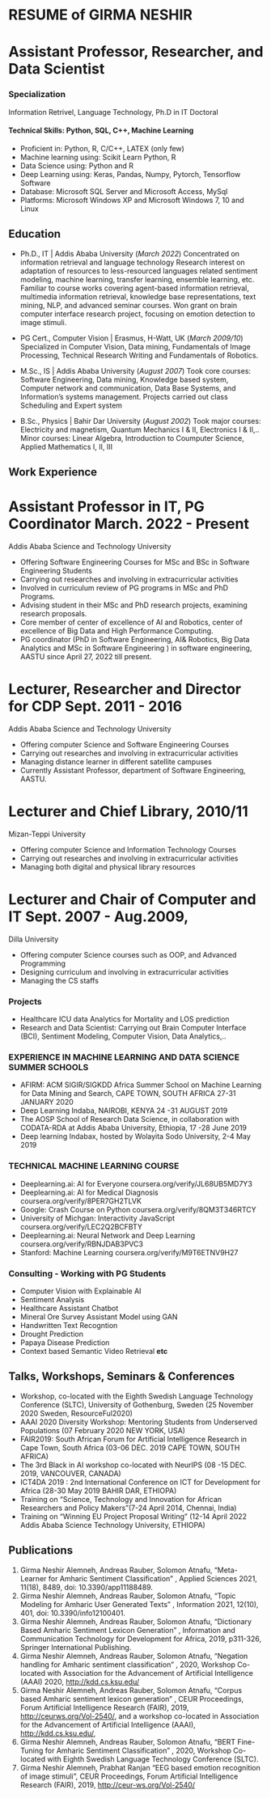 # RESUME of GIRMA NESHIR
# Assistant Professor, Researcher, and  Data Scientist

### Specialization
Information Retrivel, Language Technology, Ph.D in IT Doctoral

#### Technical Skills: Python, SQL, C++, Machine Learning
- Proficient in: Python, R, C/C++, LATEX (only few)
- Machine learning using: Scikit Learn Python, R
- Data Science using: Python and R
- Deep Learning using: Keras, Pandas, Numpy, Pytorch, Tensorflow Software
- Database: Microsoft SQL Server and Microsoft Access, MySql
- Platforms: Microsoft Windows XP and Microsoft Windows 7, 10 and Linux

## Education
- Ph.D., IT | Addis Ababa University (_March 2022_)
  Concentrated on information retrieval and language technology
  Research interest on adaptation of resources to less-resourced languages related sentiment modeling, machine learning, transfer learning, ensemble learning, etc.
  Familiar to course works covering agent-based information retrieval, multimedia information retrieval, knowledge base representations, text mining, NLP, and advanced seminar courses.
  Won grant on brain computer interface research project, focusing on emotion detection to image stimuli.
- PG Cert., Computer Vision | Erasmus, H-Watt, UK (_March 2009/10_)
  Specialized in Computer Vision, Data mining, Fundamentals of Image Processing, Technical Research Writing and Fundamentals of Robotics.          		
- M.Sc., IS	| Addis Ababa University (_August 2007_)
  Took core courses: Software Engineering, Data mining, Knowledge based system, Computer network and communication, Data Base Systems, and Information’s systems management.
  Projects carried out class Scheduling and Expert system 
             		
- B.Sc., Physics | Bahir Dar University (_August 2002_)
Took major courses: Electricity and magnetism, Quantum Mechanics I & II, Electronics I & II,..
Minor courses: Linear Algebra, Introduction to Coumputer Science, Applied Mathematics I, II, III
## Work Experience
# Assistant Professor in IT, PG Coordinator	March. 2022 - Present 
Addis Ababa Science and Technology University
- Offering Software Engineering Courses for MSc and BSc in Software Engineering Students
- Carrying out researches and involving in extracurricular activities
- Involved in curriculum review of PG programs in MSc and PhD Programs.
- Advising student in their MSc and PhD research projects, examining research proposals.
- Core member of center of excellence of AI and Robotics, center of excellence of Big Data and High Performance Computing.
- PG coordinator (PhD in Software Engineering, AI& Robotics, Big Data Analytics  and MSc in Software Engineering ) in software engineering, AASTU since April 27, 2022 till present.
# Lecturer, Researcher and Director for CDP	Sept. 2011 - 2016 
Addis Ababa Science and Technology University
- Offering computer Science and Software Engineering Courses
- Carrying out researches and involving in extracurricular activities
- Managing distance learner in different satellite campuses
- Currently Assistant Professor, department of Software Engineering, AASTU.
# Lecturer and Chief Library, 2010/11 
Mizan-Teppi University
- Offering computer Science and Information Technology Courses
- Carrying out researches and involving in extracurricular activities
- Managing both digital and physical library resources
# Lecturer and Chair of Computer and IT	Sept. 2007 - Aug.2009, 
Dilla University
- Offering computer Science courses such as OOP, and Advanced Programming
- Designing curriculum and involving in extracurricular activities
- Managing the CS staffs
### Projects
- Healthcare ICU data Analytics for Mortality and LOS prediction
- Research and Data Scientist: Carrying out Brain Computer Interface (BCI), Sentiment Modeling, Computer Vision, Data Analytics,..
### EXPERIENCE IN MACHINE LEARNING AND DATA SCIENCE SUMMER SCHOOLS
- AFIRM: ACM SIGIR/SIGKDD Africa Summer School  on  Machine Learning for Data Mining and Search, CAPE TOWN, SOUTH AFRICA 27-31  JANUARY  2020
- Deep  Learning  Indaba,  NAIROBI,  KENYA	24 -31  AUGUST  2019
- The AOSP School of Research Data Science, in collaboration with CODATA-RDA at Addis Ababa University, Ethiopia, 17 -28 June 2019
- Deep learning Indabax, hosted by Wolayita Sodo University, 2-4 May 2019 
### TECHNICAL   MACHINE   LEARNING   COURSE
- Deeplearning.ai: AI for Everyone	coursera.org/verify/JL68UB5MD7Y3
- Deeplearning.ai: AI for Medical Diagnosis  coursera.org/verify/8PER7GH2TLVK
- Google: Crash Course on Python coursera.org/verify/8QM3T346RTCY
- University of Michgan: Interactivity JavaScript	coursera.org/verify/LEC2Q2BCFBTY
- Deeplearning.ai: Neural Network and Deep Learning coursera.org/verify/RBNJDAB3PVC3
- Stanford: Machine Learning coursera.org/verify/M9T6ETNV9H27
### Consulting - Working with PG Students
- Computer Vision with Explainable AI 
- Sentiment Analysis 
- Healthcare Assistant Chatbot
- Mineral Ore Survey Assistant Model using GAN
- Handwritten Text Recogntion
- Drought Prediction
- Papaya Disease Prediction
- Context based Semantic Video Retrieval
****etc****
## Talks, Workshops, Seminars & Conferences
- Workshop, co-located with the Eighth Swedish Language Technology Conference (SLTC), University of Gothenburg, Sweden (25 November 2020 Sweden, ResourceFul2020)
- AAAI 2020 Diversity Workshop: Mentoring Students from Underserved Populations (07 February 2020 NEW YORK, USA)
- FAIR2019: South African Forum for Artificial Intelligence Research in Cape Town, South Africa (03-06 DEC. 2019 CAPE TOWN, SOUTH AFRICA)
- The 3rd Black in AI workshop co-located with NeurIPS (08 -15 DEC.  2019, VANCOUVER, CANADA)
- ICT4DA 2019 : 2nd International Conference on ICT for Development for Africa (28-30 May 2019 BAHIR DAR, ETHIOPA)
- Training on “Science, Technology and Innovation for African Researchers and Policy Makers”(7-24 April 2014, Chennai, India)
- Training on “Winning EU Project Proposal Writing” (12-14 April 2022 Addis Ababa Science Technology University, ETHIOPA) 
## Publications
1. Girma Neshir Alemneh, Andreas Rauber, Solomon Atnafu, “Meta-Learner for Amharic Sentiment Classification” , Applied Sciences 2021, 11(18), 8489, doi: 10.3390/app11188489.
2.	Girma Neshir Alemneh, Andreas Rauber, Solomon Atnafu, “Topic Modeling for Amharic User Generated Texts” , Information 2021, 12(10), 401, doi: 10.3390/info12100401.
3.	Girma Neshir Alemneh, Andreas Rauber, Solomon Atnafu, “Dictionary Based Amharic Sentiment Lexicon Generation” , Information and Communication Technology for Development for Africa, 2019, p311-326, Springer International Publishing.
4.	Girma Neshir Alemneh, Andreas Rauber, Solomon Atnafu, “Negation handling for Amharic sentiment classification” , 2020, Workshop Co-located with Association for the Advancement of Artificial Intelligence (AAAI) 2020, http://kdd.cs.ksu.edu/
5.	Girma Neshir Alemneh, Andreas Rauber, Solomon Atnafu, “Corpus based Amharic sentiment lexicon generation” , CEUR Proceedings, Forum Artificial Intelligence Research (FAIR), 2019, http://ceurws.org/Vol-2540/, and a workshop co-located in Association for the Advancement of Artificial Intelligence (AAAI), http://kdd.cs.ksu.edu/,
6.	Girma Neshir Alemneh, Andreas Rauber, Solomon Atnafu, “BERT Fine-Tuning for Amharic Sentiment Classification” , 2020, Workshop Co-located with Eighth Swedish Language Technology Conference (SLTC).
7.	Girma Neshir Alemneh, Prabhat Ranjan “EEG based emotion recognition of image stimuli”, CEUR Proceedings, Forum Artificial Intelligence Research (FAIR),
2019, http://ceur-ws.org/Vol-2540/


